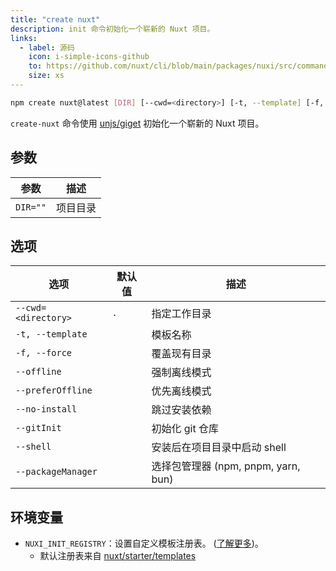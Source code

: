 ```yaml
---
title: "create nuxt"
description: init 命令初始化一个崭新的 Nuxt 项目。
links:
  - label: 源码
    icon: i-simple-icons-github
    to: https://github.com/nuxt/cli/blob/main/packages/nuxi/src/commands/init.ts
    size: xs
---
```


<!--init-cmd-->
```bash [Terminal]
npm create nuxt@latest [DIR] [--cwd=<directory>] [-t, --template] [-f, --force] [--offline] [--preferOffline] [--no-install] [--gitInit] [--shell] [--packageManager]
```
<!--/init-cmd-->

`create-nuxt` 命令使用 [unjs/giget](https://github.com/unjs/giget) 初始化一个崭新的 Nuxt 项目。

## 参数

<!--init-args-->
参数 | 描述
--- | ---
`DIR=""` | 项目目录
<!--/init-args-->

## 选项

<!--init-opts-->
选项 | 默认值 | 描述
--- | --- | ---
`--cwd=<directory>` | `.` | 指定工作目录
`-t, --template` |  | 模板名称
`-f, --force` |  | 覆盖现有目录
`--offline` |  | 强制离线模式
`--preferOffline` |  | 优先离线模式
`--no-install` |  | 跳过安装依赖
`--gitInit` |  | 初始化 git 仓库
`--shell` |  | 安装后在项目目录中启动 shell
`--packageManager` |  | 选择包管理器 (npm, pnpm, yarn, bun)
<!--/init-opts-->

## 环境变量

- `NUXI_INIT_REGISTRY`：设置自定义模板注册表。 ([了解更多](https://github.com/unjs/giget#custom-registry))。
  - 默认注册表来自 [nuxt/starter/templates](https://github.com/nuxt/starter/tree/templates/templates)
